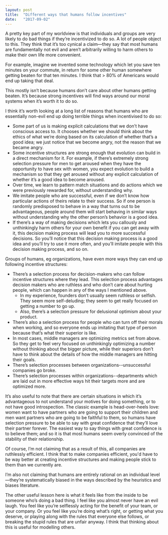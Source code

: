 ```yaml
---
layout: post
title:  "Different ways that humans follow incentives"
date:   "2017-09-02"
---
```


A pretty key part of my worldview is that individuals and groups are very likely to do bad things if they’re incentivized to do so. A lot of people object to this. They think that it’s too cynical a claim—they say that most humans are fundamentally not evil and aren’t arbitrarily willing to harm others to make their own life more convenient.

For example, imagine we invented some technology which let you save ten minutes on your commute, in return for some other human somewhere getting beaten for that ten minutes. I think that > 80% of Americans would end up taking that deal.

This mostly isn’t because humans don’t care about other humans getting beaten. It’s because strong incentives will find ways around our moral systems when it’s worth it to do so.

I think it’s worth looking at a long list of reasons that humans who are essentially non-evil end up doing terrible things when incentivised to do so:


- Some part of us is making explicit calculations that we don’t have conscious access to. It chooses whether we should think about the ethics of what we’re doing based on its calculation of whether that’s a good idea; we just notice that we become angry, not the reason that we became angry.
- Some incentive structures are strong enough that evolution can build in a direct mechanism for it. For example, if there’s extremely strong selection pressure for men to get aroused when they have the opportunity to have sex with women, you expect evolution to build a mechanism so that they get aroused without any explicit calculation of whether it’s a good idea to become aroused.
- Over time, we learn to pattern match situations and do actions which we were previously rewarded for, without understanding why.
- We imitate people who are successful, even if we don’t know how particular actions of theirs relate to their success. So if one person is randomly predisposed to behave in a way that turns out to be advantageous, people around them will start behaving in similar ways without understanding why the other person’s behavior is a good idea.
- If there’s a way of making decisions which lets you callously and unthinkingly harm others for your own benefit if you can get away with it, this decision making process will lead you to more successful decisions. So you’ll notice that this decision making process is a good idea and you’ll try to use it more often, and you’ll imitate people with this decision making process, and so on.

Groups of humans, eg organizations, have even more ways they can end up following incentive structures:

- There’s a selection process for decision-makers who can follow incentive structures where they lead. This selection process advantages decision makers who are ruthless and who don’t care about hurting people, which can happen in any of the ways I mentioned above.
  - In my experience, founders don’t usually seem ruthless or selfish. They seem more self-deluding; they seem to get really focused on getting a number to go up.
  - Also, there’s a selection pressure for delusional optimism about your product.
- There’s also a selection process for people who can turn off their morals when working, and so everyone ends up imitating that type of person because that’s what their superior is like.
- In most cases, middle managers are optimizing metrics set from above. So they get to feel very focused on unthinkingly optimizing a number without thinking about the bigger picture, while their superiors don’t have to think about the details of how the middle managers are hitting their goals.
- There’s selection processes between organizations--unsuccessful companies go broke.
- There’s selection processes within organizations--departments which are laid out in more effective ways hit their targets more and are optimized more.

It’s also useful to note that there are certain situations in which it’s advantageous to not understand your motives for doing something, or to not have good introspection. The classic example is head-over-heels love: women want to have partners who are going to support their children and men want partners who are going to be faithful to them, so humans have selection pressure to be able to say with great confidence that they’ll love their partner forever. The easiest way to say things with great confidence is to believe them; and so it is that most humans seem overly convinced of the stability of their relationship.

Of course, I’m not claiming that as a result of this, all companies are ruthlessly efficient. I think that to make companies efficient, you'd have to be way better at creating incentive structures and making people stick to them than we currently are.

I’m also not claiming that humans are entirely rational on an individual level—they’re systematically biased in the ways described by the heuristics and biases literature.

The other useful lesson here is what it feels like from the inside to be someone who’s doing a bad thing. I feel like you almost never have an evil laugh. You feel like you’re selflessly acting for the benefit of your team, or your company. Or you feel like you’re doing what’s right, or getting what you deserve, or playing along with the rules that everyone else follows, or breaking the stupid rules that are unfair anyway. I think that thinking about this is useful for modelling others.

